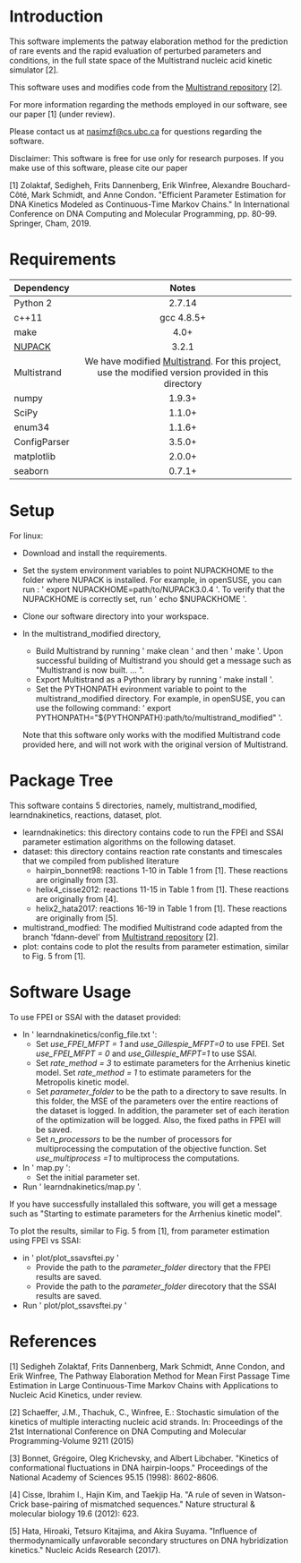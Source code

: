 # Introduction

This software implements  the patway elaboration method for the prediction of rare events and the rapid evaluation of perturbed parameters and conditions,  in the full state space of the Multistrand nucleic acid kinetic simulator [2]. 
 
 This software uses and modifies code from the <a href="https://github.com/DNA-and-Natural-Algorithms-Group/multistrand">Multistrand repository</a> [2]. 

For more information regarding the methods employed in our software, see our paper [1] (under review). 

Please contact us at nasimzf@cs.ubc.ca for questions regarding the software.

Disclaimer: This software is free for use only for research purposes. If you make use of this software, please cite our paper

[1] Zolaktaf, Sedigheh, Frits Dannenberg, Erik Winfree, Alexandre Bouchard-Côté, Mark Schmidt, and Anne Condon. "Efficient Parameter Estimation for DNA Kinetics Modeled as Continuous-Time Markov Chains." In International Conference on DNA Computing and Molecular Programming, pp. 80-99. Springer, Cham, 2019.
# Requirements 

| Dependency       | Notes          
| ------------- |:-------------:|
|Python 2 |2.7.14 |
|c++11|gcc 4.8.5+|
|make|4.0+ | 
|<a href="http://www.nupack.org/">NUPACK</a> |3.2.1| 
|Multistrand|We have modified <a href="https://github.com/DNA-and-Natural-Algorithms-Group/multistrand">Multistrand</a>.  For this project,     <br />  use  the   modified version  provided in this directory| 
|numpy|1.9.3+| 
|SciPy | 1.1.0+ |
| enum34 | 1.1.6+ | 
| ConfigParser | 3.5.0+ | 
|matplotlib| 2.0.0+|
|seaborn|0.7.1+|



# Setup
For linux:
- Download and install the requirements. 
- Set the system environment variables to point NUPACKHOME to the folder where NUPACK is installed. For example, in openSUSE, you can run : ' export NUPACKHOME=path/to/NUPACK3.0.4 '. To verify that the NUPACKHOME is correctly set, run ' echo $NUPACKHOME '. 
- Clone our software directory into your workspace. 
- In the  multistrand_modified directory,
  - Build Multistrand by running ' make clean ' and then ' make '. Upon successful  building of  Multistrand you should get a message such as "Multistrand is now built. ... ".
  - Export  Multistrand as a Python library by running  ' make install '. 
  - Set the  PYTHONPATH evironment variable to point to the multistrand_modified  directory. For example, in openSUSE, you can use the following command: ' export PYTHONPATH="${PYTHONPATH}:path/to/multistrand_modified" '.  

  Note that this software only works with the modified Multistrand code provided here, and will not work with the original version of Multistrand.

# Package Tree
This software contains 5  directories, namely, multistrand_modified, learndnakinetics, reactions, dataset, plot. 
- learndnakinetics:  this  directory contains code to run the FPEI and SSAI parameter estimation algorithms on the following dataset. 
- dataset: this directory contains reaction rate constants and timescales that we compiled from published literature
  - hairpin_bonnet98: reactions 1-10 in Table 1 from [1]. These reactions are originally from [3]. 
  - helix4_cisse2012: reactions 11-15 in Table 1 from [1]. These reactions are originally from  [4].
  - helix2_hata2017: reactions 16-19  in Table 1 from [1]. These reactions are originally from  [5]. 
- multistrand_modfied: The modified Multistrand code adapted from the branch 'fdann-devel' from  <a href="https://github.com/DNA-and-Natural-Algorithms-Group/multistrand">  Multistrand repository</a> [2]. 
- plot: contains code to plot the results from parameter estimation, similar to Fig. 5 from [1].  

# Software Usage 
To use FPEI or SSAI with the dataset provided:
- In ' learndnakinetics/config_file.txt ': 
  - Set *use_FPEI_MFPT = 1* and *use_Gillespie_MFPT=0* to use FPEI. Set *use_FPEI_MFPT = 0* and *use_Gillespie_MFPT=1* to use SSAI. 
  - Set *rate_method = 3* to estimate parameters for the  Arrhenius kinetic model. Set *rate_method = 1* to estimate parameters for the Metropolis kinetic model. 
  - Set *parameter_folder* to be the path to a directory to save results. In this folder, the MSE of the parameters over the entire reactions of the dataset is logged. In addition, the parameter set of each iteration of the optimization will be logged. Also, the  fixed paths in FPEI will be saved.   
  - Set *n_processors* to be the number of processors for multiprocessing the computation of the objective function. Set *use_multiprocess =1* to multiprocess the computations. 
 - In ' map.py ': 
   - Set the initial parameter set. 
 - Run  ' learndnakinetics/map.py '. 
 
  If you have successfully installaled this software,  you will get a message such as "Starting to estimate parameters for the Arrhenius kinetic model". 

To plot the results, similar to Fig. 5 from [1], from parameter estimation using FPEI vs SSAI: 
 - in ' plot/plot_ssavsftei.py '
   - Provide the path to the *parameter_folder* directory that the FPEI results are saved.
   - Provide the path to the *parameter_folder* direcotory that the SSAI results are saved.
 - Run ' plot/plot_ssavsftei.py '
 

# References 

[1]  Sedigheh Zolaktaf, Frits Dannenberg, Mark Schmidt, Anne Condon, and Erik Winfree, The Pathway Elaboration Method for Mean First Passage Time Estimation in Large Continuous-Time Markov Chains with Applications to Nucleic Acid Kinetics, under review.


[2] Schaeffer, J.M., Thachuk, C., Winfree, E.: Stochastic simulation of the kinetics of multiple interacting nucleic acid strands. In: Proceedings of the 21st International Conference on DNA Computing and Molecular Programming-Volume 9211 (2015)

 [3]  Bonnet, Grégoire, Oleg Krichevsky, and Albert Libchaber. "Kinetics of conformational fluctuations in DNA hairpin-loops." Proceedings of the National Academy of Sciences 95.15 (1998): 8602-8606.
 
 [4] Cisse, Ibrahim I., Hajin Kim, and Taekjip Ha. "A rule of seven in Watson-Crick base-pairing of mismatched sequences." Nature structural & molecular biology 19.6 (2012): 623.
 
  [5] Hata, Hiroaki, Tetsuro Kitajima, and Akira Suyama. "Influence of thermodynamically unfavorable secondary structures on DNA hybridization kinetics." Nucleic Acids Research (2017).
